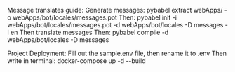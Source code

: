 Message translates guide:
    Generate messages: pybabel extract webApps/ -o webApps/bot/locales/messages.pot
    Then: pybabel init -i webApps/bot/locales/messages.pot -d webApps/bot/locales -D messages -l en
    Then translate messages
    Then: pybabel compile -d webApps/bot/locales -D messages


Project Deployment:
    Fill out the sample.env file, then rename it to .env
    Then write in terminal: docker-compose up -d --build